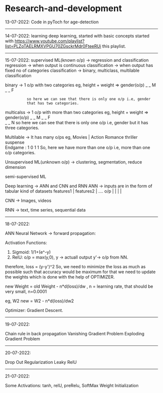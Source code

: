 # Research-and-development
13-07-2022:
Code in pyToch for age-detection 
________________________________________________


14-07-2022:
learning deep learning, started with basic concepts
started with https://www.youtube.com/playlist?list=PLZoTAELRMXVPGU70ZGsckrMdr0FteeRUi this playlist.
________________________________________________


15-07-2022:
supervised ML(known o/p) -> regression and classification
regression -> when output is continuous
classification -> when output has fixed no of categories 
classification -> binary, multiclass, multilable classification

binary -> 1 o/p with two categories eg, 
            height + weight => gender(o/p) 
              _        _          M
              _        _          F  
              
              so here we can see that there is only one o/p i.e, gender 
              that has two categories.
 
multicalss -> 1 o/p with more than two categories eg,
             height + weight => gender(o/p) 
              _        _          M
              _        _          F  
              _        _          N
              so here we can see that there is only one o/p i.e, gender
              but it has three categories.
              
Multilable -> It has many o/ps eg,
         Movies |  Action    Romance   thriller   suspense  
        Endgame :     1         0         1          1
        So, here we have more than one o/p i.e, more than one o/p categories.


Unsupervised ML(unknown o/p) -> clustering, segmentation, reduce dimension

semi-supervised ML 

Deep learning -> ANN and CNN and  RNN
ANN ->  inputs are in the form of tabular kind of datasets
           features1  |  features2 | ....     o/p
                      |            |
                      |            |
                      
                       
CNN ->  Images, videos 

RNN -> text, time series, sequential data
____________________________________________________

18-07-2022:

ANN
Neural Network ->
forward propagation: 
                        
Activation Functions:

1. Sigmoid: 1/1+(e^-y) 
2. RelU: o/p = max(y,0), 
y -> actuall output 
y'-> o/p from NN.

therefore, loss = (y-y')^2 
So, we need to minimize the loss as much as possible such that accuracy would be maximum
for that we need to update the weights which is done with the help of OPTIMIZER.

new Weight  = old Weight - n*d(loss)/dw           , n = learning rate, that should be very small, n=0.0001

eg,  W2 new = W2 - n*d(loss)/dw2 

Optimizer: Gradient Descent.

_______________________________________________________

19-07-2022:

Chain rule in back propagation
Vanishing Gradient Problem
Exploding Gradient Problem

_______________________________________________________

20-07-2022:

Drop Out 
Regularization
Leaky RelU

_______________________________________________________

21-07-2022:

Some Activations: tanh, relU, preRelu, SoftMax
Weight Initialization























